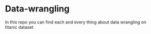 # Data-wrangling
In this repo you can find each and every thing about data wrangling on titanic dataset

